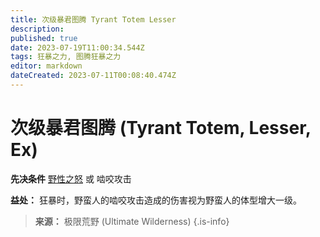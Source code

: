 ```yaml
---
title: 次级暴君图腾 Tyrant Totem Lesser
description: 
published: true
date: 2023-07-19T11:00:34.544Z
tags: 狂暴之力, 图腾狂暴之力
editor: markdown
dateCreated: 2023-07-11T00:08:40.474Z
---
```


# 次级暴君图腾 (Tyrant Totem, Lesser, Ex)

**先决条件** [野性之怒](/狂暴之力/野性之怒) 或 啮咬攻击

**益处：** 狂暴时，野蛮人的啮咬攻击造成的伤害视为野蛮人的体型增大一级。

> **来源：** 极限荒野 (Ultimate Wilderness)
{.is-info}

